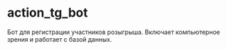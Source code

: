 # action_tg_bot
Бот для регистрации участников розыгрыша. Включает компьютерное зрения и работает с базой данных.
